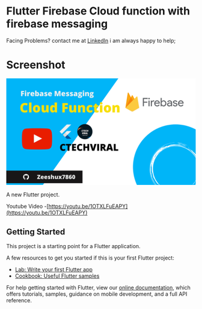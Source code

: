 # Flutter Firebase Cloud function with firebase messaging

Facing Problems? contact me at   [LinkedIn](https://www.linkedin.com/in/zeeshu-x-5190b41a1/) i am always happy to help;

# Screenshot 
![alt text](https://raw.githubusercontent.com/zeeshux7860/Flutter_cloud_function_with_firebase_messaging/master/Photo%20Beauty%20Makeup%20Youtube%20Channel%20Art(3).png)

A new Flutter project.

Youtube Video -[https://youtu.be/1OTXLFuEAPY](https://youtu.be/1OTXLFuEAPY)
## Getting Started

This project is a starting point for a Flutter application.

A few resources to get you started if this is your first Flutter project:

- [Lab: Write your first Flutter app](https://flutter.dev/docs/get-started/codelab)
- [Cookbook: Useful Flutter samples](https://flutter.dev/docs/cookbook)

For help getting started with Flutter, view our
[online documentation](https://flutter.dev/docs), which offers tutorials,
samples, guidance on mobile development, and a full API reference.
